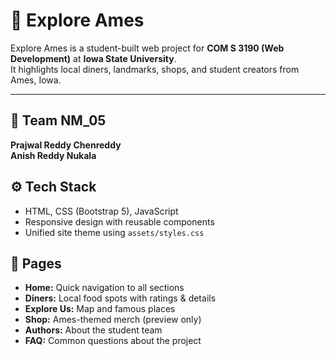 # 🌆 Explore Ames

Explore Ames is a student-built web project for **COM S 3190 (Web Development)** at **Iowa State University**.  
It highlights local diners, landmarks, shops, and student creators from Ames, Iowa.

---

## 👥 Team NM_05
**Prajwal Reddy Chenreddy**  
**Anish Reddy Nukala**

## ⚙️ Tech Stack
- HTML, CSS (Bootstrap 5), JavaScript  
- Responsive design with reusable components  
- Unified site theme using `assets/styles.css`

## 📄 Pages
- **Home:** Quick navigation to all sections  
- **Diners:** Local food spots with ratings & details  
- **Explore Us:** Map and famous places  
- **Shop:** Ames-themed merch (preview only)  
- **Authors:** About the student team  
- **FAQ:** Common questions about the project
